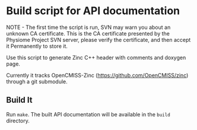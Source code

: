 Build script for API documentation
==================================

NOTE - The first time the script is run, SVN may warn you about an unknown CA certificate. This is the CA certificate presented by the Physiome Project SVN server, please verify the certificate, and then accept it Permanently to store it.

Use this script to generate Zinc C++ header with comments and doxygen page.

Currently it tracks OpenCMISS-Zinc (https://github.com/OpenCMISS/zinc) through a git submodule.

Build It
--------
Run `make`.  The built API documentation will be available in the `build` directory.
